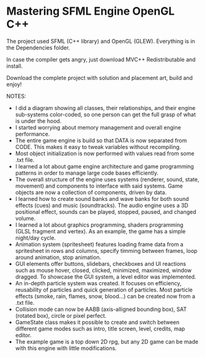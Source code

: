 # Mastering SFML Engine OpenGL C++

The project used SFML (C++ library) and OpenGL (GLEW). Everything is in the Dependencies folder.

In case the compiler gets angry, just download MVC++ Redistributable and install.

Download the complete project with solution and placement art, build and enjoy!


NOTES:

- I did a diagram showing all classes, their relationships, and their engine sub-systems color-coded,
so one person can get the full grasp of what is under the hood.
- I started worrying about memory management and overall engine performance.
- The entire game engine is build so that DATA is now separated from CODE. This makes it easy to tweak variables without recompiling.
- Most object initialization is now performed with values read from some .txt file.
- I learned a lot about game engine architecture and game programming patterns in order to manage large code bases efficiently.
- The overall structure of the engine uses systems (renderer, sound, state, movement) and components to interface with said systems. Game objects are now a collection of components, driven by data.
- I learned how to create sound banks and wave banks for both sound effects (cues) and music (soundtracks). The audio engine uses a 3D positional effect, sounds can be played, stopped, paused, and changed volume.
- I learned a lot about graphics programming, shaders programming (GLSL fragment and vertex). As an example, the game has a simple night/day cycle.
- Animation system (spritesheet) features loading frame data from a spritesheet in rows and columns, specify timming between frames, loop around animation, stop animation.
- GUI elements offer buttons, slidebars, checkboxes and UI reactions such as mouse hover, closed, clicked, minimized, maximized, window dragged. To showcase the GUI system, a level editor was implemented.
- An in-depth particle system was created. It focuses on efficiency, reusability of particles and quick generation of particles. Most particle effects (smoke, rain, flames, snow, blood...) can be created now from a .txt file.
- Collision mode can now be AABB (axis-alligned bounding box), SAT (rotated box), circle or pixel perfect.
- GameState class makes it possible to create and switch between different game modes such as intro, title screen, level, credits, map editor.
- The example game is a top down 2D rpg, but any 2D game can be made with this engine with little modifications.
